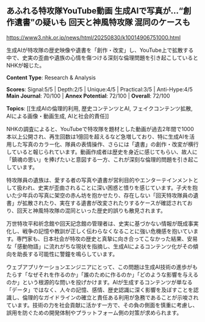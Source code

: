 ## あふれる特攻隊YouTube動画 生成AIで写真が…“創作遺書”の疑いも 回天と神風特攻隊 混同のケースも

https://www3.nhk.or.jp/news/html/20250830/k10014906751000.html

生成AIが特攻隊の歴史映像や遺書を「創作・改変」し、YouTube上で拡散する中で、史実の歪曲や遺族の心情を傷つける深刻な倫理問題を引き起こしているとNHKが報じた。

**Content Type**: Research & Analysis

**Scores**: Signal:5/5 | Depth:2/5 | Unique:4/5 | Practical:3/5 | Anti-Hype:4/5
**Main Journal**: 70/100 | **Annex Potential**: 72/100 | **Overall**: 72/100

**Topics**: [[生成AIの倫理的利用, 歴史コンテンツとAI, フェイクコンテンツ拡散, AIによる画像・動画生成, AIと社会的責任]]

NHKの調査によると、YouTubeで特攻隊を題材とした動画が過去2年間で1000本以上公開され、再生回数は1億回を超えるなど急増しており、特に生成AIを活用した写真のカラー化、隊員の表情操作、さらには「遺書」の創作・改変が横行していると報じられています。動画作成者は歴史を身近に感じてもらい、故人に「鎮魂の思い」を捧げたいと意図する一方、これが深刻な倫理的問題を引き起こしています。

特攻隊員の遺族は、愛する者の写真や遺書が営利目的やエンターテインメントとして扱われ、史実が歪曲されることに深い困惑と憤りを感じています。子犬を抱いた少年兵の写真に架空の赤ん坊を抱かせたり、存在しない「回天特攻隊員の遺書」が拡散されたり、実在する遺書が改変されたりするケースが確認されており、回天と神風特攻隊の混同といった歴史的誤りも散見されます。

万世特攻平和祈念館や回天記念館の管理者は、史実に基づかない情報が既成事実化し、戦争の記憶や教訓が正しく伝わらなくなることに強い危機感を抱いています。専門家も、日本社会が特攻の歴史と真摯に向き合ってこなかった結果、安易な「感動物語」に流れがちな現状を指摘し、生成AIによるコンテンツ化がその傾向を助長する可能性に警鐘を鳴らしています。

ウェブアプリケーションエンジニアにとって、この問題は生成AI技術の進歩がもたらす「なぜそれを作るのか」「誰のために作るのか」「どのような影響を与えるのか」という根源的な問いを投げかけます。AIが生成するコンテンツが単なる「データ」ではなく、人々の記憶、感情、歴史認識に深く影響を及ぼすことを認識し、倫理的なガイドラインの確立と責任ある利用が急務であることが示唆されています。技術の力を社会貢献に活かす一方で、その負の側面を慎重に考慮し、誤用を防ぐための開発体制やプラットフォーム側の対策が求められます。